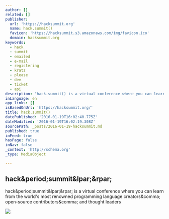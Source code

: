 ```yaml
---
author: []
related: []
publisher:
  url: 'https://hacksummit.org'
  name: hack.summit()
  favicon: 'https://hacksummit.s3.amazonaws.com/img/favicon.ico'
  domain: hacksummit.org
keywords:
  - hack
  - summit
  - emailed
  - e-mail
  - registering
  - kratz
  - please
  - dev
  - ticket
  - api
description: "hack.summit() is a virtual conference where you can learn from the world's most renowned programming language creators, open-source contributors, and thought leaders"
inLanguage: en
app_links: []
isBasedOnUrl: 'https://hacksummit.org/'
title: hack.summit()
datePublished: '2016-01-19T16:02:40.775Z'
dateModified: '2016-01-19T16:02:19.308Z'
sourcePath: _posts/2016-01-19-hacksummit.md
published: true
inFeed: true
hasPage: false
inNav: false
_context: 'http://schema.org'
_type: MediaObject

---
```

<article style=""><h1>hack&amp;period;summit&amp;lpar;&amp;rpar;</h1><p>hack&amp;period;summit&amp;lpar;&amp;rpar; is a virtual conference where you can learn from the world's most renowned programming language creators&amp;comma; open-source contributors&amp;comma; and thought leaders</p><img src="https://hacksummit.s3.amazonaws.com/img/fbshare2016-2.jpg" /></article>